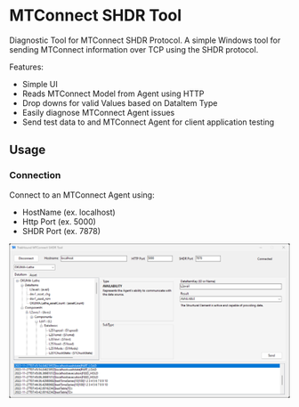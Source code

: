 # MTConnect SHDR Tool

Diagnostic Tool for MTConnect SHDR Protocol. A simple Windows tool for sending MTConnect information over TCP using the SHDR protocol.

Features:
- Simple UI
- Reads MTConnect Model from Agent using HTTP
- Drop downs for valid Values based on DataItem Type
- Easily diagnose MTConnect Agent issues
- Send test data to and MTConnect Agent for client application testing

## Usage

### Connection
Connect to an MTConnect Agent using:
- HostName (ex. localhost)
- Http Port (ex. 5000)
- SHDR Port (ex. 7878)

![ConnectionImage](img/Screenshot_2022-11-27-025109.png)
